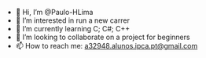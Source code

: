 - 👋 Hi, I’m @Paulo-HLima
- 👀 I’m interested in run a new carrer
- 🌱 I’m currently learning C; C#; C++
- 💞️ I’m looking to collaborate on a project for beginners
- 📫 How to reach me: a32948.alunos.ipca.pt@gmail.com

<!---
Paulo-HLima/Paulo-HLima is a ✨ special ✨ repository because its `README.md` (this file) appears on your GitHub profile.
You can click the Preview link to take a look at your changes.
--->
